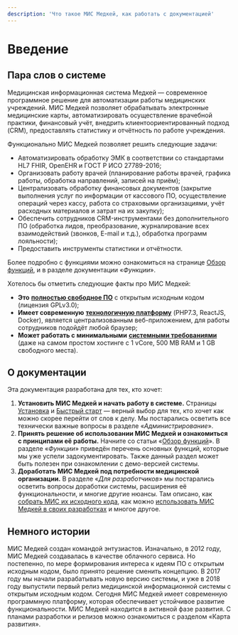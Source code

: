 ```yaml
---
description: 'Что такое МИС Медкей, как работать с документацией'
---
```


# Введение

## Пара слов о системе

Медицинская информационная система Медкей — современное программное решение для автоматизации работы медицинских учреждений. МИС Медкей позволяет обрабатывать электронные медицинские карты, автоматизировать осуществление врачебной практики, финансовый учёт, внедрить клиентоориентированный подход \(CRM\), предоставлять статистику и отчётность по работе учреждения. 

Функционально МИС Медкей позволяет решить следующие задачи:

* Автоматизировать обработку ЭМК в соответствии со стандартами HL7 FHIR, OpenEHR и ГОСТ Р ИСО 27789-2016;
* Организовать работу врачей \(планирование работы врачей, графика работы, обработка направлений, записей на приём\);
* Централизовать обработку финансовых документов \(закрытие выполнения услуг по информации от кассового ПО, осуществление операций через кассу, работа со страховыми организациями, учёт расходных материалов и затрат на их закупку\);
* Обеспечить сотрудников CRM-инструментами без дополнительного ПО \(обработка лидов, преобразование, журналирование всех взаимодействий \(звонков, E-mail и т.д.\), обработка программ лояльности\);
* Предоставить инструменты статистики и отчётности.

Более подробно с функциями можно ознакомиться на странице [Обзор функций](funkcii/obzor-funkcii.md), и в разделе документации «_Функции_».

Хотелось бы отметить следующие факты про МИС Медкей:

* **Это** [**полностью свободное ПО**](dlya-razrabotchikov/politika-licenzirovaniya.md) с открытым исходным кодом \(лицензия GPLv3.0\);
* **Имеет современную** [**технологичную платформу**](dlya-razrabotchikov/stek-tekhnologii.md) \(PHP7.3, ReactJS, Docker\), является централизованным веб-приложением, для работы сотрудников подойдёт любой браузер;
* **Может работать с минимальными** [**системными требованиями**](administrirovanie/sistemnye-trebovaniya.md) \(даже на самом простом хостинге с 1 vCore, 500 MB RAM и 1 GB свободного места\).

## О документации

Эта документация разработана для тех, кто хочет:

1. **Установить МИС Медкей и начать работу в системе.** Страницы [Установка](administrirovanie/untitled/) и [Быстрый старт](funkcii/bystry-start.md) — верный выбор для тех, кто хочет как можно скорее перейти от слов к делу. Мы постарались осветить все технически важные вопросы в разделе «_Администрирование_».
2. **Принять решение об использовании МИС Медкей и ознакомиться с принципами её работы.** Начните со статьи «[Обзор функций](funkcii/obzor-funkcii.md)». В разделе «_Функции_» приведён перечень основных функций, которые мы уже успели задокументировать. Также данный раздел может быть полезен при ознакомлении с демо-версией системы.
3. **Доработать МИС Медкей под потребности медицинской организации.** В разделе «_Для разработчиков_» мы постарались осветить вопросы доработки системы, расширения её функциональности, и многие другие нюансы. Там описано, как [собрать МИС их исходного кода](dlya-razrabotchikov/sborka-iz-iskhodnogo-koda.md), как можно [использовать МИС Медкей в своих разработках](dlya-razrabotchikov/politika-licenzirovaniya.md) и многое другое.

## Немного истории

МИС Медкей создан командой энтузиастов. Изначально, в 2012 году, МИС Медкей создавалась в качестве облачного сервиса. Но постепенно, по мере формирования интереса к идеям ПО с открытым исходным кодом, было принято решение сменить концепцию. В 2017 году мы начали разрабатывать новую версию системы, и уже в 2018 году выпустили первый релиз медицинской информационной системы с открытым исходным кодом. Сегодня МИС Медкей имеет современную программную платформу, которая обеспечивает устойчивое развитие функциональности. МИС Медкей находится в активной фазе развития. С планами разработки и релизов можно ознакомиться с разделом «Карта развития».



